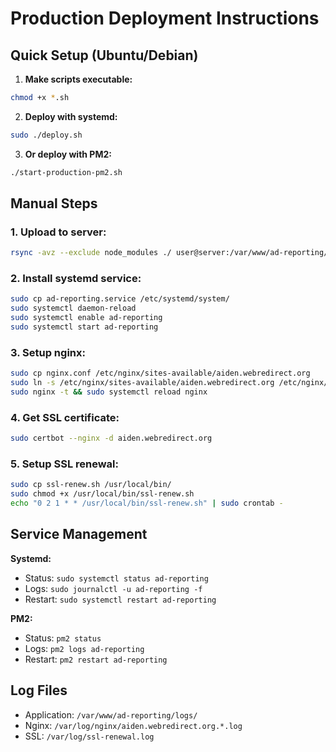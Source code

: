 # Production Deployment Instructions

## Quick Setup (Ubuntu/Debian)

1. **Make scripts executable:**
```bash
chmod +x *.sh
```

2. **Deploy with systemd:**
```bash
sudo ./deploy.sh
```

3. **Or deploy with PM2:**
```bash
./start-production-pm2.sh
```

## Manual Steps

### 1. Upload to server:
```bash
rsync -avz --exclude node_modules ./ user@server:/var/www/ad-reporting/
```

### 2. Install systemd service:
```bash
sudo cp ad-reporting.service /etc/systemd/system/
sudo systemctl daemon-reload
sudo systemctl enable ad-reporting
sudo systemctl start ad-reporting
```

### 3. Setup nginx:
```bash
sudo cp nginx.conf /etc/nginx/sites-available/aiden.webredirect.org
sudo ln -s /etc/nginx/sites-available/aiden.webredirect.org /etc/nginx/sites-enabled/
sudo nginx -t && sudo systemctl reload nginx
```

### 4. Get SSL certificate:
```bash
sudo certbot --nginx -d aiden.webredirect.org
```

### 5. Setup SSL renewal:
```bash
sudo cp ssl-renew.sh /usr/local/bin/
sudo chmod +x /usr/local/bin/ssl-renew.sh
echo "0 2 1 * * /usr/local/bin/ssl-renew.sh" | sudo crontab -
```

## Service Management

**Systemd:**
- Status: `sudo systemctl status ad-reporting`
- Logs: `sudo journalctl -u ad-reporting -f`
- Restart: `sudo systemctl restart ad-reporting`

**PM2:**
- Status: `pm2 status`
- Logs: `pm2 logs ad-reporting`
- Restart: `pm2 restart ad-reporting`

## Log Files
- Application: `/var/www/ad-reporting/logs/`
- Nginx: `/var/log/nginx/aiden.webredirect.org.*.log`
- SSL: `/var/log/ssl-renewal.log`
